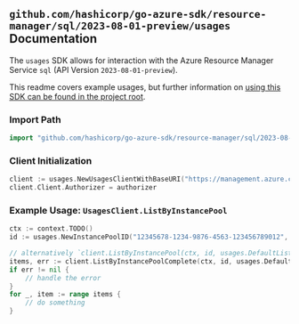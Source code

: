 
## `github.com/hashicorp/go-azure-sdk/resource-manager/sql/2023-08-01-preview/usages` Documentation

The `usages` SDK allows for interaction with the Azure Resource Manager Service `sql` (API Version `2023-08-01-preview`).

This readme covers example usages, but further information on [using this SDK can be found in the project root](https://github.com/hashicorp/go-azure-sdk/tree/main/docs).

### Import Path

```go
import "github.com/hashicorp/go-azure-sdk/resource-manager/sql/2023-08-01-preview/usages"
```


### Client Initialization

```go
client := usages.NewUsagesClientWithBaseURI("https://management.azure.com")
client.Client.Authorizer = authorizer
```


### Example Usage: `UsagesClient.ListByInstancePool`

```go
ctx := context.TODO()
id := usages.NewInstancePoolID("12345678-1234-9876-4563-123456789012", "example-resource-group", "instancePoolValue")

// alternatively `client.ListByInstancePool(ctx, id, usages.DefaultListByInstancePoolOperationOptions())` can be used to do batched pagination
items, err := client.ListByInstancePoolComplete(ctx, id, usages.DefaultListByInstancePoolOperationOptions())
if err != nil {
	// handle the error
}
for _, item := range items {
	// do something
}
```
